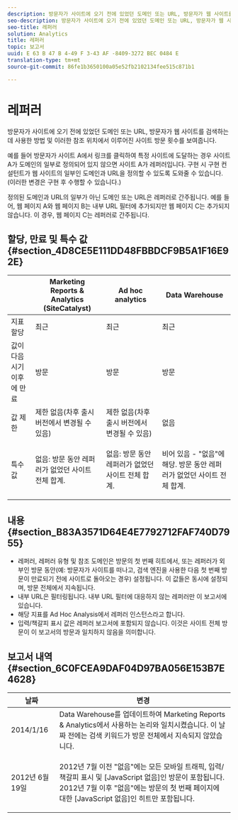 ```yaml
---
description: 방문자가 사이트에 오기 전에 있었던 도메인 또는 URL, 방문자가 웹 사이트를 검색하는 데 사용한 방법 및 이러한 참조 위치에서 이루어진 사이트 방문 횟수를 보여줍니다.
seo-description: 방문자가 사이트에 오기 전에 있었던 도메인 또는 URL, 방문자가 웹 사이트를 검색하는 데 사용한 방법 및 이러한 참조 위치에서 이루어진 사이트 방문 횟수를 보여줍니다.
seo-title: 레퍼러
solution: Analytics
title: 레퍼러
topic: 보고서
uuid: E 63 B 47 B 4-49 F 3-43 AF -8409-3272 BEC 0484 E
translation-type: tm+mt
source-git-commit: 86fe1b3650100a05e52fb2102134fee515c871b1

---
```



# 레퍼러

방문자가 사이트에 오기 전에 있었던 도메인 또는 URL, 방문자가 웹 사이트를 검색하는 데 사용한 방법 및 이러한 참조 위치에서 이루어진 사이트 방문 횟수를 보여줍니다.

예를 들어 방문자가 사이트 A에서 링크를 클릭하여 특정 사이트에 도달하는 경우 사이트 A가 도메인의 일부로 정의되어 있지 않으면 사이트 A가 레퍼러입니다.  구현 시 구현 컨설턴트가 웹 사이트의 일부인 도메인과 URL을 정의할 수 있도록 도와줄 수 있습니다. (이러한 변경은 구현 후 수행할 수 있습니다.)

정의된 도메인과 URL의 일부가 아닌 도메인 또는 URL은 레퍼러로 간주됩니다. 예를 들어, 웹 페이지 A와 웹 페이지 B는 내부 URL 필터에 추가되지만 웹 페이지 C는 추가되지 않습니다. 이 경우, 웹 페이지 C는 레퍼러로 간주됩니다.

## 할당, 만료 및 특수 값 {#section_4D8CE5E111DD48FBBDCF9B5A1F16E92E}

<table id="table_EC7423532C7E44DE97B7FC0321585A2B"> 
 <thead> 
  <tr> 
   <th colname="col1" class="entry"> </th> 
   <th colname="col2" class="entry"> Marketing Reports &amp; Analytics (SiteCatalyst) </th> 
   <th colname="col3" class="entry"> Ad hoc analytics </th> 
   <th colname="col4" class="entry"> Data Warehouse </th> 
  </tr>
 </thead>
 <tbody> 
  <tr> 
   <td colname="col1"> 지표 할당 </td> 
   <td colname="col2"> 최근 </td> 
   <td colname="col3"> 최근 </td> 
   <td colname="col4"> 최근 </td> 
  </tr> 
  <tr> 
   <td colname="col1"> 값이 다음 시기 이후에 만료 </td> 
   <td colname="col2"> 방문 </td> 
   <td colname="col3"> 방문 </td> 
   <td colname="col4"> 방문 </td> 
  </tr> 
  <tr> 
   <td colname="col1"> 값 제한 </td> 
   <td colname="col2"> 제한 없음(차후 출시 버전에서 변경될 수 있음) </td> 
   <td colname="col3"> 제한 없음(차후 출시 버전에서 변경될 수 있음) </td> 
   <td colname="col4"> 없음 </td> 
  </tr> 
  <tr> 
   <td colname="col1"> 특수 값 </td> 
   <td colname="col2"> <p>없음: 방문 동안 레퍼러가 없었던 사이트 전체 합계. </p> </td> 
   <td colname="col3"> <p>없음: 방문 동안 레퍼러가 없었던 사이트 전체 합계. </p> </td> 
   <td colname="col4"> <p> 비어 있음 - "없음"에 해당. 방문 동안 레퍼러가 없었던 사이트 전체 합계. </p> </td> 
  </tr> 
 </tbody> 
</table>

## 내용 {#section_B83A3571D64E4E7792712FAF740D7955}

* 레퍼러, 레퍼러 유형 및 참조 도메인은 방문의 첫 번째 히트에서, 또는 레퍼러가 외부인 방문 동안(예: 방문자가 사이트를 떠나고, 검색 엔진을 사용한 다음 첫 번째 방문이 만료되기 전에 사이트로 돌아오는 경우) 설정됩니다. 이 값들은 동시에 설정되며, 방문 전체에서 지속됩니다.
* 내부 URL은 필터링됩니다. 내부 URL 필터에 대응하지 않는 레퍼러만 이 보고서에 있습니다.
* 해당 지표를 Ad Hoc Analysis에서 레퍼러 인스턴스라고 합니다.
* 입력/책갈피 표시 값은 레퍼러 보고서에 포함되지 않습니다. 이것은 사이트 전체 방문이 이 보고서의 방문과 일치하지 않음을 의미합니다.

## 보고서 내역 {#section_6C0FCEA9DAF04D97BA056E153B7E4628}

<table id="table_9DFA79EC6A5A48648F2FB5418E1752DB"> 
 <thead> 
  <tr> 
   <th colname="col1" class="entry"> 날짜 </th> 
   <th colname="col2" class="entry"> 변경 </th> 
  </tr>
 </thead>
 <tbody> 
  <tr> 
   <td colname="col1"> 2014/1/16 </td> 
   <td colname="col2"> Data Warehouse를 업데이트하여 Marketing Reports &amp; Analytics에서 사용하는 논리와 일치시켰습니다. 이 날짜 전에는 검색 키워드가 방문 전체에서 지속되지 않았습니다. </td> 
  </tr> 
  <tr> 
   <td colname="col1"> 2012년 6월 19일 </td> 
   <td colname="col2"> <p> 2012년 7월 이전 "없음"에는 모든 모바일 트래픽, 입력/책갈피 표시 및 [JavaScript 없음]인 방문이 포함됩니다. 2012년 7월 이후 "없음"에는 방문의 첫 번째 페이지에 대한 [JavaScript 없음]인 히트만 포함됩니다. </p> </td> 
  </tr> 
 </tbody> 
</table>

